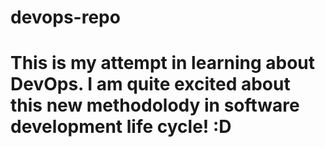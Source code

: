# devops-repo
# This is my attempt in learning about DevOps. I am quite excited about this new methodolody in software development life cycle! :D